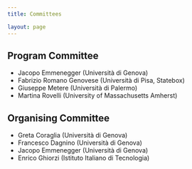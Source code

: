 ```yaml
---
title: Committees 

layout: page 
---
```


## Program Committee 
* Jacopo Emmenegger (Università di Genova)
* Fabrizio Romano Genovese (Università di Pisa, Statebox)
* Giuseppe Metere (Università di Palermo)
* Martina Rovelli (University of Massachusetts Amherst)

## Organising Committee 
* Greta Coraglia (Università di Genova)
* Francesco Dagnino (Università di Genova)
* Jacopo Emmenegger (Università di Genova)
* Enrico Ghiorzi (Istituto Italiano di Tecnologia)





